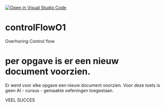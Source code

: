[![Open in Visual Studio Code](https://classroom.github.com/assets/open-in-vscode-2e0aaae1b6195c2367325f4f02e2d04e9abb55f0b24a779b69b11b9e10269abc.svg)](https://classroom.github.com/online_ide?assignment_repo_id=17901464&assignment_repo_type=AssignmentRepo)
# controlFlowO1
Overhoring Control flow

# per opgave is er een nieuw document voorzien. 

Er werd voor elke opgave een nieuw document voorzien. 
Voor deze toets is geen AI - cursus - gemaakte oefeningen toegestaan. 

VEEL SUCCES
